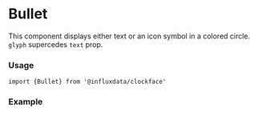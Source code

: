 # Bullet

This component displays either text or an icon symbol in a colored circle. `glyph` supercedes `text` prop.

### Usage

```tsx
import {Bullet} from '@influxdata/clockface'
```

### Example

<!-- STORY -->

<!-- STORY HIDE START -->

<!-- STORY HIDE END -->

<!-- PROPS -->

